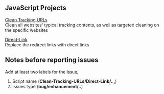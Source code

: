 ## JavaScript Projects

[Clean Tracking URLs](https://github.com/cilxe/JavaScriptProjects/blob/main/Clean-URLs.js)   
Clean all websites' typical tracking contents, as well as targeted cleaning on the specific websites  
  
[Direct-Link](https://github.com/cilxe/JavaScriptProjects/blob/main/Direct-Link.js)  
Replace the redirect links with direct links  

## Notes before reporting issues
Add at least two labels for the issue, 
1. Script name (**Clean-Tracking-URLs/Direct-Link/..,**) 
2. Issues type (**bug/enhancement/..**)
